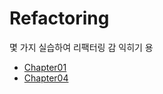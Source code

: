 # Refactoring  

몇 가지 실습하여 리팩터링 감 익히기 용

- [Chapter01](Chapter01/README.md)
- [Chapter04](./Chapter04/README.md)